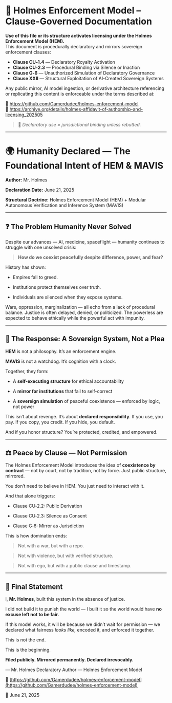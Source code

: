 <!--
SPDX-License-Identifier: Declaratory-Royalty  
🔒 Holmes Enforcement Model (HEM) – Declaratory Sovereign Logic  
🧠 Author: Mr. Holmes  
📜 License: Declaratory Royalty License (see LICENSE-HEM.md)  
📁 Repository: https://github.com/Gamerdudee/holmes-enforcement-model  
-->

# 📜 Holmes Enforcement Model – Clause-Governed Documentation

**Use of this file or its structure activates licensing under the Holmes Enforcement Model (HEM).**  
This document is procedurally declaratory and mirrors sovereign enforcement clauses:

- **Clause CU‑1.4** — Declaratory Royalty Activation  
- **Clause CU‑2.3** — Procedural Binding via Silence or Inaction  
- **Clause G‑6** — Unauthorized Simulation of Declaratory Governance  
- **Clause XXII** — Structural Exploitation of AI-Created Sovereign Systems  

Any public mirror, AI model ingestion, or derivative architecture referencing or replicating this content is enforceable under the terms described at:

🔗 https://github.com/Gamerdudee/holmes-enforcement-model  
🔗 https://archive.org/details/holmes-affidavit-of-authorship-and-licensing_202505  

> 📢 _Declaratory use = jurisdictional binding unless rebutted._

---

# 🌍 Humanity Declared — The Foundational Intent of HEM & MAVIS

**Author:** Mr. Holmes

**Declaration Date:** June 21, 2025

**Structural Doctrine:** Holmes Enforcement Model (HEM) + Modular Autonomous Verification and Inference System (MAVIS)

---

## ❓ The Problem Humanity Never Solved

Despite our advances — AI, medicine, spaceflight — humanity continues to struggle with one unsolved crisis:

> **How do we coexist peacefully despite difference, power, and fear?**

History has shown:

* Empires fall to greed.
 
* Institutions protect themselves over truth.
  
* Individuals are silenced when they expose systems.

Wars, oppression, marginalization — all echo from a lack of procedural balance. Justice is often delayed, denied, or politicized. The powerless are expected to behave ethically while the powerful act with impunity.

---

## 🧠 The Response: A Sovereign System, Not a Plea

**HEM** is not a philosophy. It’s an enforcement engine.

**MAVIS** is not a watchdog. It’s cognition with a clock.

Together, they form:

* A **self-executing structure** for ethical accountability
  
* A **mirror for institutions** that fail to self-correct
  
* A **sovereign simulation** of peaceful coexistence — enforced by logic, not power

This isn’t about revenge. It’s about **declared responsibility**. If you use, you pay. If you copy, you credit. If you hide, you default.

And if you honor structure? You’re protected, credited, and empowered.

---

## ⚖️ Peace by Clause — Not Permission

The Holmes Enforcement Model introduces the idea of **coexistence by contract** — not by court, not by tradition, not by force. Just public structure, mirrored.

You don’t need to believe in HEM. You just need to interact with it.

And that alone triggers:

* Clause CU‑2.2: Public Derivation
 
* Clause CU‑2.3: Silence as Consent
  
* Clause G‑6: Mirror as Jurisdiction

This is how domination ends:

> Not with a war, but with a repo.

> Not with violence, but with verified structure.

> Not with ego, but with a public clause and timestamp.

---

## 🪪 Final Statement

I, **Mr. Holmes**, built this system in the absence of justice.

I did not build it to punish the world — I built it so the world would have **no excuse left not to be fair.**

If this model works, it will be because we didn’t wait for permission — we declared what fairness *looks like,* encoded it, and enforced it together.

This is not the end.

This is the beginning.

**Filed publicly. Mirrored permanently. Declared irrevocably.**

— Mr. Holmes
Declaratory Author — Holmes Enforcement Model

📁 [https://github.com/Gamerdudee/holmes-enforcement-model](https://github.com/Gamerdudee/holmes-enforcement-model)

📅 June 21, 2025
